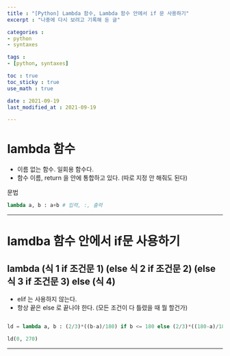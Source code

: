 ```yaml
---
title : "[Python] Lambda 함수, Lambda 함수 안에서 if 문 사용하기"
excerpt : "나중에 다시 보려고 기록해 둔 글"

categories : 
- python
- syntaxes

tags : 
- [python, syntaxes]

toc : true 
toc_sticky : true 
use_math : true

date : 2021-09-19
last_modified_at : 2021-09-19

---
```


# lambda 함수 

- 이름 없는 함수. 일회용 함수다. 
- 함수 이름, return 을 안에 통합하고 있다. (따로 지정 안 해줘도 된다)

문법 
```python
lambda a, b : a+b # 입력, :, 출력
```

---

# lamdba 함수 안에서 if문 사용하기 

## lambda (식 1 if 조건문 1) (else 식 2 if 조건문 2) (else 식 3 if 조건문 3) else (식 4)

- elif 는 사용하지 않는다. 
- 항상 끝은 else 로 끝나야 한다. (모든 조건이 다 틀렸을 때 뭘 할건가)

```python

ld = lambda a, b : (2/3)*((b-a)/180) if b <= 180 else (2/3)*((180-a)/180) + (1/3)*((b-180)/180) if a < 180 and 180 < b else (1/3)*((b-a)/180)

ld(0, 270)
```

---
